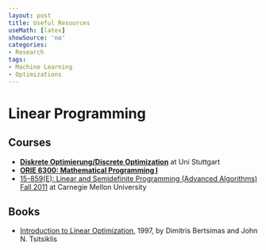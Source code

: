 ```yaml
---
layout: post
title: Useful Resources
useMath: [latex]
showSource: 'no'
categories:
- Research
tags:
- Machine Learning
- Optimizations
---
```










# Linear Programming

## Courses
 - [**Diskrete Optimierung/Discrete Optimization**][1] at Uni Stuttgart
 - [**ORIE 6300: Mathematical Programming I**][3]
 - [15-859(E): Linear and Semidefinite Programming (Advanced Algorithms) Fall 2011][2] at Carnegie Mellon University


## Books
 - [Introduction to Linear Optimization][4], 1997, by Dimitris Bertsimas and John N. Tsitsiklis 








[4]: http://book.douban.com/subject/2157943/
[3]: http://people.orie.cornell.edu/dpw/orie6300/
[2]: http://www.cs.cmu.edu/afs/cs.cmu.edu/academic/class/15859-f11/www/
[1]: http://www.fmi.uni-stuttgart.de/alg/lehre/ws15/discrete-optimization-ws-1516/